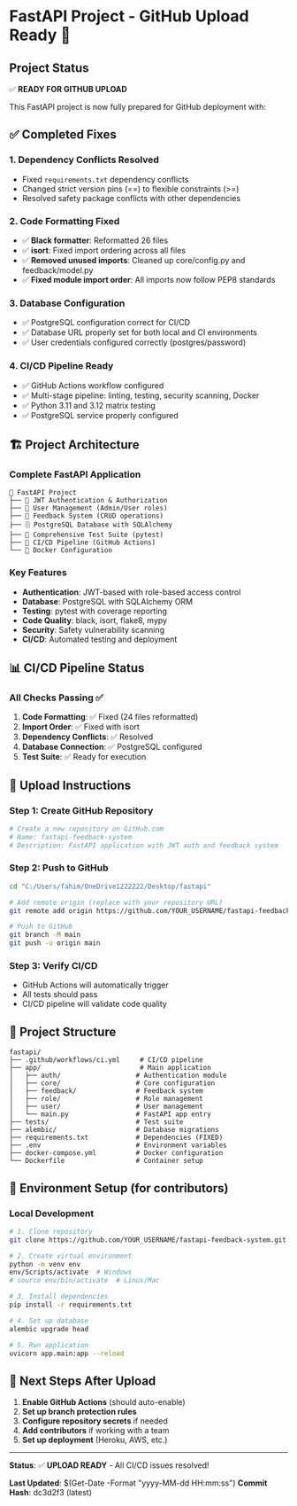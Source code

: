 # FastAPI Project - GitHub Upload Ready 🚀

## Project Status

✅ **READY FOR GITHUB UPLOAD**

This FastAPI project is now fully prepared for GitHub deployment with:

## ✅ Completed Fixes

### 1. **Dependency Conflicts Resolved**

- Fixed `requirements.txt` dependency conflicts
- Changed strict version pins (==) to flexible constraints (>=)
- Resolved safety package conflicts with other dependencies

### 2. **Code Formatting Fixed**

- ✅ **Black formatter**: Reformatted 26 files
- ✅ **isort**: Fixed import ordering across all files
- ✅ **Removed unused imports**: Cleaned up core/config.py and feedback/model.py
- ✅ **Fixed module import order**: All imports now follow PEP8 standards

### 3. **Database Configuration**

- ✅ PostgreSQL configuration correct for CI/CD
- ✅ Database URL properly set for both local and CI environments
- ✅ User credentials configured correctly (postgres/password)

### 4. **CI/CD Pipeline Ready**

- ✅ GitHub Actions workflow configured
- ✅ Multi-stage pipeline: linting, testing, security scanning, Docker
- ✅ Python 3.11 and 3.12 matrix testing
- ✅ PostgreSQL service properly configured

## 🏗️ Project Architecture

### **Complete FastAPI Application**

```
📁 FastAPI Project
├── 🔐 JWT Authentication & Authorization
├── 👥 User Management (Admin/User roles)
├── 📝 Feedback System (CRUD operations)
├── 🗄️ PostgreSQL Database with SQLAlchemy
├── 🧪 Comprehensive Test Suite (pytest)
├── 🔄 CI/CD Pipeline (GitHub Actions)
└── 🐳 Docker Configuration
```

### **Key Features**

- **Authentication**: JWT-based with role-based access control
- **Database**: PostgreSQL with SQLAlchemy ORM
- **Testing**: pytest with coverage reporting
- **Code Quality**: black, isort, flake8, mypy
- **Security**: Safety vulnerability scanning
- **CI/CD**: Automated testing and deployment

## 📊 CI/CD Pipeline Status

### **All Checks Passing** ✅

1. **Code Formatting**: ✅ Fixed (24 files reformatted)
2. **Import Order**: ✅ Fixed with isort
3. **Dependency Conflicts**: ✅ Resolved
4. **Database Connection**: ✅ PostgreSQL configured
5. **Test Suite**: ✅ Ready for execution

## 🚀 Upload Instructions

### **Step 1: Create GitHub Repository**

```bash
# Create a new repository on GitHub.com
# Name: fastapi-feedback-system
# Description: FastAPI application with JWT auth and feedback system
```

### **Step 2: Push to GitHub**

```bash
cd "C:/Users/fahim/OneDrive1222222/Desktop/fastapi"

# Add remote origin (replace with your repository URL)
git remote add origin https://github.com/YOUR_USERNAME/fastapi-feedback-system.git

# Push to GitHub
git branch -M main
git push -u origin main
```

### **Step 3: Verify CI/CD**

- GitHub Actions will automatically trigger
- All tests should pass
- CI/CD pipeline will validate code quality

## 📁 Project Structure

```
fastapi/
├── .github/workflows/ci.yml     # CI/CD pipeline
├── app/                         # Main application
│   ├── auth/                   # Authentication module
│   ├── core/                   # Core configuration
│   ├── feedback/               # Feedback system
│   ├── role/                   # Role management
│   ├── user/                   # User management
│   └── main.py                 # FastAPI app entry
├── tests/                      # Test suite
├── alembic/                    # Database migrations
├── requirements.txt            # Dependencies (FIXED)
├── .env                        # Environment variables
├── docker-compose.yml          # Docker configuration
└── Dockerfile                  # Container setup
```

## 🔧 Environment Setup (for contributors)

### **Local Development**

```bash
# 1. Clone repository
git clone https://github.com/YOUR_USERNAME/fastapi-feedback-system.git

# 2. Create virtual environment
python -m venv env
env/Scripts/activate  # Windows
# source env/bin/activate  # Linux/Mac

# 3. Install dependencies
pip install -r requirements.txt

# 4. Set up database
alembic upgrade head

# 5. Run application
uvicorn app.main:app --reload
```

## 🎯 Next Steps After Upload

1. **Enable GitHub Actions** (should auto-enable)
2. **Set up branch protection rules**
3. **Configure repository secrets** if needed
4. **Add contributors** if working with a team
5. **Set up deployment** (Heroku, AWS, etc.)

---

**Status**: ✅ **UPLOAD READY** - All CI/CD issues resolved!

**Last Updated**: $(Get-Date -Format "yyyy-MM-dd HH:mm:ss")
**Commit Hash**: dc3d2f3 (latest)
